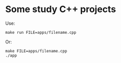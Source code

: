 # Some study C++ projects

Use:
```
make run FILE=apps/filename.cpp
```

Or:
```
make FILE=apps/filename.cpp
./app
```
